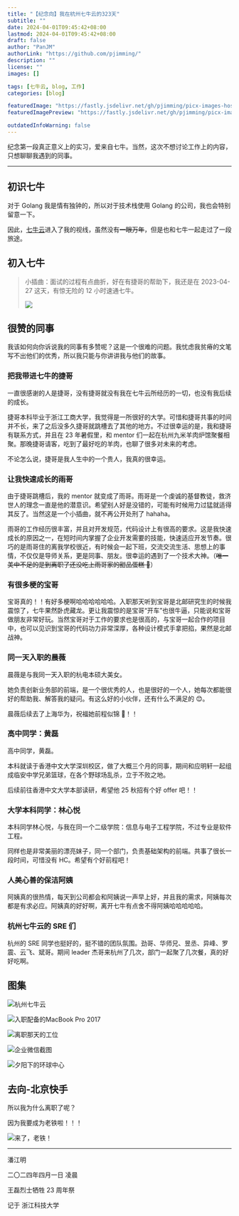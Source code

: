```yaml
---
title: "【纪念向】我在杭州七牛云的323天"
subtitle: ""
date: 2024-04-01T09:45:42+08:00
lastmod: 2024-04-01T09:45:42+08:00
draft: false
author: "PanJM"
authorLink: "https://github.com/pjimming/"
description: ""
license: ""
images: []

tags: [七牛云, blog, 工作]
categories: [blog]

featuredImage: "https://fastly.jsdelivr.net/gh/pjimming/picx-images-hosting@master/20240401/image-image.3nre3uugoz.webp"
featuredImagePreview: "https://fastly.jsdelivr.net/gh/pjimming/picx-images-hosting@master/20240401/image-image.3nre3uugoz.webp"

outdatedInfoWarning: false
---
```


纪念第一段真正意义上的实习，爱来自七牛。当然，这次不想讨论工作上的内容，只想聊聊我遇到的同事。

<!--more-->

---

## 初识七牛

对于 Golang 我是情有独钟的，所以对于技术栈使用 Golang 的公司，我也会特别留意一下。

因此，[七牛云](https://www.qiniu.com)进入了我的视线，虽然没有~~一眼万年~~，但是也和七牛一起走过了一段旅途。

## 初入七牛

> 小插曲：面试的过程有点曲折，好在有捷哥的帮助下，我还是在 2023-04-27 这天，有惊无险的 12 小时速通七牛。
>
> ![](https://fastly.jsdelivr.net/gh/pjimming/picx-images-hosting@master/20240401/awd.2dogxjwy9q.webp)

## 很赞的同事

我该如何向你诉说我的同事有多赞呢？这是一个很难的问题。我忧虑我贫瘠的文笔写不出他们的优秀，所以我只能与你讲讲我与他们的故事。

### 把我带进七牛的捷哥

一直很感谢的人是捷哥，没有捷哥就没有我在七牛云所经历的一切，也没有我后续的成长。

捷哥本科毕业于浙江工商大学，我觉得是一所很好的大学。可惜和捷哥共事的时间并不长，来了之后没多久捷哥就跳槽去了其他的地方。不过很幸运的是，我和捷哥有联系方式，并且在 23 年暑假里，和 mentor 们一起在杭州九米羊肉炉馆聚餐相聚。那晚捷哥请客，吃到了最好吃的羊肉，也聊了很多对未来的考虑。

不论怎么说，捷哥是我人生中的一个贵人，我真的很幸运。

### 让我快速成长的雨哥

由于捷哥跳槽后，我的 mentor 就变成了雨哥。雨哥是一个虔诚的基督教徒，救济世人的理念一直是他的潜意识。希望别人好是没错的，可能有时候用力过猛就适得其反了。当然这是一个小插曲，就不再公开处刑了 hahaha。

雨哥的工作经历很丰富，并且对开发规范，代码设计上有很高的要求。这是我快速成长的原因之一，在短时间内掌握了企业开发需要的技能，快速适应开发节奏。很巧的是雨哥住的离我学校很近，有时候会一起下班，交流交流生活、思想上的事情，不仅仅是导师关系，更是同事、朋友。很幸运的遇到了一个技术大神。（~~唯一美中不足的是到离职了还没吃上雨哥家的甜品蛋糕 🎂~~）

### 有很多梗的宝哥

宝哥真的！！有好多梗啊哈哈哈哈哈哈。入职那天听到宝哥是北邮研究生的时候我震惊了，七牛果然卧虎藏龙。更让我震惊的是宝哥“开车”也很牛逼，只能说和宝哥做朋友非常好玩。当然宝哥对于工作的要求也是很高的，与宝哥一起合作的项目中，也可以见识到宝哥的代码功力非常深厚，各种设计模式手拿把掐，果然是北邮战神。

### 同一天入职的晨薇

晨薇是与我同一天入职的杭电本硕大美女。

她负责创新业务部的前端，是一个很优秀的人，也是很好的一个人，她每次都能很好的帮助我、解答我的疑问。有这么好的小伙伴，还有什么不满足的 😊。

晨薇后续去了上海华为，祝福她前程似锦 🎉！！

### 高中同学：黄磊

高中同学，黄磊。

本科就读于香港中文大学深圳校区，做了大概三个月的同事，期间和应明轩一起组成临安中学兄弟篮球，在各个野球场乱杀，立于不败之地。

后续前往香港中文大学本部读研，希望他 25 秋招有个好 offer 吧！！

### 大学本科同学：林心悦

本科同学林心悦，与我在同一个二级学院：信息与电子工程学院，不过专业是软件工程。

同样也是非常美丽的漂亮妹子，同一个部门，负责基础架构的前端。共事了很长一段时间，可惜没有 HC。希望有个好前程吧！

### 人美心善的保洁阿姨

阿姨真的很热情，每天到公司都会和阿姨说一声早上好，并且我的需求，阿姨每次都是有求必应。阿姨真的好好啊，离开七牛有点舍不得阿姨哈哈哈哈哈。

### 杭州七牛云的 SRE 们

杭州的 SRE 同学也挺好的，挺不错的团队氛围。劲哥、华师兄、昱丞、异峰、罗震、云飞、斌哥。期间 leader 杰哥来杭州了几次，部门一起聚了几次餐，真的好好吃啊。

## 图集

![杭州七牛云](https://fastly.jsdelivr.net/gh/pjimming/picx-images-hosting@master/20240401/image-5.6f0gbxehhj.webp)

![入职配备的MacBook Pro 2017](https://fastly.jsdelivr.net/gh/pjimming/picx-images-hosting@master/20240401/image-3.lvi2mr18e.webp)

![离职那天的工位](https://fastly.jsdelivr.net/gh/pjimming/picx-images-hosting@master/20240401/image-1.7w6ldoim7o.webp)

![企业微信截图](https://fastly.jsdelivr.net/gh/pjimming/picx-images-hosting@master/20240401/image-6.5tqspmk15z.webp)

![夕阳下的环球中心](https://fastly.jsdelivr.net/gh/pjimming/picx-images-hosting@master/20240401/image-2.39kyczk2kb.webp)

## 去向-北京快手

所以我为什么离职了呢？

因为我要成为老铁啦！！！

![来了，老铁！](https://fastly.jsdelivr.net/gh/pjimming/picx-images-hosting@master/20240401/image-698b168f7967ce447a17206db05e647f.3rb01ngpyk.webp)

---

潘江明

二〇二四年四月一日 凌晨

王磊烈士牺牲 23 周年祭

记于 浙江科技大学
